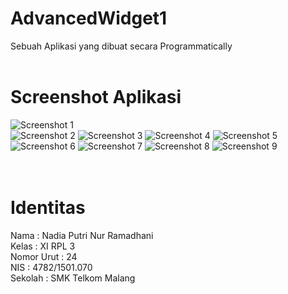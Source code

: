 # AdvancedWidget1
Sebuah Aplikasi yang dibuat secara Programmatically 
<br>
<br>
# Screenshot Aplikasi <br>
![Screenshot 1](https://github.com/nadiaputrinurramadhani/AdvancedWidget1/blob/master/Screenshot_2017_1_8_13_58_21.png)<br> 
![Screenshot 2](https://github.com/nadiaputrinurramadhani/AdvancedWidget1/blob/master/Screenshot_2017_1_8_14_13_34.png)
![Screenshot 3](https://github.com/nadiaputrinurramadhani/AdvancedWidget1/blob/master/Screenshot_2017_1_8_14_53_34.png)
![Screenshot 4](https://github.com/nadiaputrinurramadhani/AdvancedWidget1/blob/master/Screenshot_2017_1_8_14_53_44.png)
![Screenshot 5](https://github.com/nadiaputrinurramadhani/AdvancedWidget1/blob/master/Screenshot_2017_1_8_15_10_34.png)<br> 
![Screenshot 6](https://github.com/nadiaputrinurramadhani/AdvancedWidget1/blob/master/Screenshot_2017_1_8_15_32_43.png)
![Screenshot 7](https://github.com/nadiaputrinurramadhani/AdvancedWidget1/blob/master/Screenshot_2017_1_9_20_18_27.png) 
![Screenshot 8](https://github.com/nadiaputrinurramadhani/AdvancedWidget1/blob/master/Screenshot_2017_1_9_20_51_36.png)
![Screenshot 9](https://github.com/nadiaputrinurramadhani/AdvancedWidget1/blob/master/Screenshot_2017_1_9_21_52_35.png)<br> 
<br> 
<br> 
# Identitas 
Nama : Nadia Putri Nur Ramadhani <br>
Kelas : XI RPL 3 <br>
Nomor Urut : 24 <br>
NIS : 4782/1501.070 <br>
Sekolah : SMK Telkom Malang <br>
